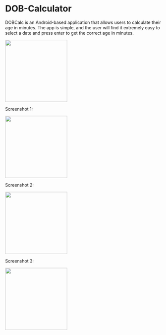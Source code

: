 # DOB-Calculator
DOBCalc is an Android-based application that allows users to calculate their age in minutes. The app is simple, and the user will find it extremely easy to select a date and press enter to get the correct age in minutes.


<img src = "https://user-images.githubusercontent.com/100298305/189280087-24f7140b-78be-4650-9b65-9f73b6fd9f8e.gif" width ="200">


Screenshot 1:

<img src = "https://user-images.githubusercontent.com/100298305/189279787-1f1724c0-3e18-4219-9194-1e003c53737d.png" width ="200">

Screenshot 2:

<img src = "https://user-images.githubusercontent.com/100298305/189279771-ecd64e59-8157-443a-8e91-ef313d61c1f7.png" width ="200">

Screenshot 3:

<img src = "https://user-images.githubusercontent.com/100298305/189279780-d79c2640-8049-4fe1-a007-d58026bb13c2.png" width ="200">
